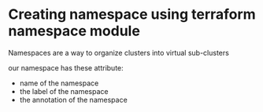 # Creating namespace using terraform namespace module 

Namespaces are a way to organize clusters into virtual sub-clusters

our namespace has these attribute: 
 - name of the namespace 
 - the label of the namespace 
 - the annotation of the namespace 
  
   
